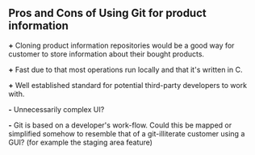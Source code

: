 ## Pros and Cons of Using Git for product information

**+** 
Cloning product information repositories would be a good way for customer to store information about their bought products.

**+** 
Fast due to that most operations run locally and that it's written in C.
 
**+**
Well established standard for potential third-party developers to work with. 

**-**
Unnecessarily complex UI?

**-**
Git is based on a developer's work-flow. Could this be mapped or simplified somehow to resemble that of a git-illiterate customer using a GUI? (for example the staging area feature)



